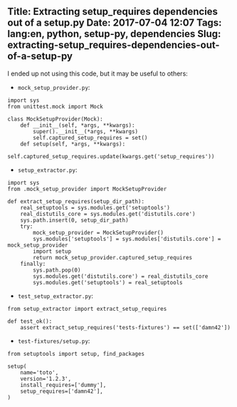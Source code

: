 Title: Extracting setup_requires dependencies out of a setup.py
Date: 2017-07-04 12:07
Tags: lang:en, python, setup-py, dependencies
Slug: extracting-setup_requires-dependencies-out-of-a-setup-py
---
I ended up not using this code, but it may be useful to others:

- `mock_setup_provider.py`:
```
import sys
from unittest.mock import Mock

class MockSetupProvider(Mock):
    def __init__(self, *args, **kwargs):
        super().__init__(*args, **kwargs)
        self.captured_setup_requires = set()
    def setup(self, *args, **kwargs):
        self.captured_setup_requires.update(kwargs.get('setup_requires'))
```

- `setup_extractor.py`:
```
import sys
from .mock_setup_provider import MockSetupProvider

def extract_setup_requires(setup_dir_path):
    real_setuptools = sys.modules.get('setuptools')
    real_distutils_core = sys.modules.get('distutils.core')
    sys.path.insert(0, setup_dir_path)
    try:
        mock_setup_provider = MockSetupProvider()
        sys.modules['setuptools'] = sys.modules['distutils.core'] = mock_setup_provider
        import setup
        return mock_setup_provider.captured_setup_requires
    finally:
        sys.path.pop(0)
        sys.modules.get('distutils.core') = real_distutils_core
        sys.modules.get('setuptools') = real_setuptools
```

- `test_setup_extractor.py`:
```
from setup_extractor import extract_setup_requires

def test_ok():
    assert extract_setup_requires('tests-fixtures') == set(['damn42'])
```

- `test-fixtures/setup.py`:
```
from setuptools import setup, find_packages

setup(
    name='toto',
    version='1.2.3',
    install_requires=['dummy'],
    setup_requires=['damn42'],
)
```
